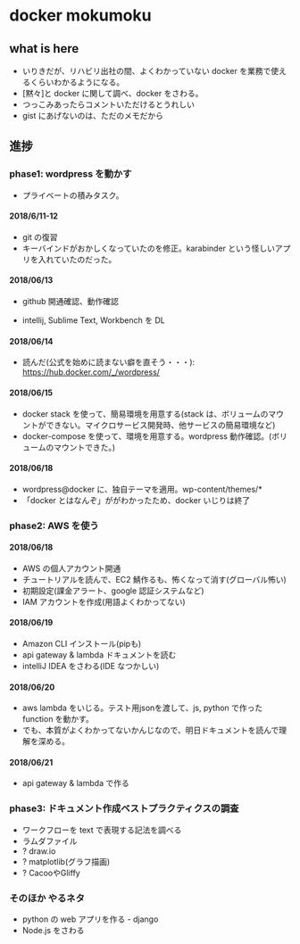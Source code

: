 # docker mokumoku

## what is here

* いりきだが、リハビリ出社の間、よくわかっていない docker を業務で使えるくらいわかるようになる。
* [黙々]と docker に関して調べ、docker をさわる。
* つっこみあったらコメントいただけるとうれしい
* gist にあげないのは、ただのメモだから

## 進捗

### phase1: wordpress を動かす

* プライベートの積みタスク。

#### 2018/6/11-12
<!-- - 読んだ: https://thinkit.co.jp/story/2015/07/29/5382 -->
 - git の復習
 - キーバインドがおかしくなっていたのを修正。karabinder という怪しいアプリを入れていたのだった。
#### 2018/06/13
 - github 開通確認、動作確認
<!-- - 読んだ:  https://www.osscons.jp/cloud/%E3%83%80%E3%82%A6%E3%83%B3%E3%83%AD%E3%83%BC%E3%83%89/?action=common_download_main&upload_id=698
 - 読んだ: https://www.slideshare.net/zembutsu/docker-container-image-command-introduction-2017-03 -->
 - intellij, Sublime Text, Workbench を DL
<!-- - 読んだが古かった: https://tech.recruit-mp.co.jp/infrastructure/post-11266/ -->

#### 2018/06/14
<!-- - 読んだ: https://ginpen.com/2017/11/08/docker-official-wordpress/ -->
 - 読んだ(公式を始めに読まない癖を直そう・・・): https://hub.docker.com/_/wordpress/
#### 2018/06/15
<!--  - 読んだ(docker stack とは): https://qiita.com/takyam/items/058865f1e1fb185e9fc4
- 読んだ: http://naremo.jp/2016/11/docker-wordpress/, https://www.kimurak.net/wordpress/wordpress/2505/ -->
- docker stack を使って、簡易環境を用意する(stack は、ボリュームのマウントができない。マイクロサービス開発時、他サービスの簡易環境など)
- docker-compose を使って、環境を用意する。wordpress 動作確認。(ボリュームのマウントできた。)

#### 2018/06/18
<!-- - 読んだ: https://www.webprofessional.jp/wordpress-theme-automation-with-gulp/ -->
- wordpress@docker に、独自テーマを適用。wp-content/themes/*
- 「docker とはなんぞ」ががわかったため、docker いじりは終了

### phase2: AWS を使う

#### 2018/06/18
- AWS の個人アカウント開通
- チュートリアルを読んで、EC2 鯖作るも、怖くなって消す(グローバル怖い)
- 初期設定(課金アラート、google 認証システムなど)
- IAM アカウントを作成(用語よくわかってない)

#### 2018/06/19
- Amazon CLI インストール(pipも)
- api gateway & lambda ドキュメントを読む
- intelliJ IDEA をさわる(IDE なつかしい)

#### 2018/06/20
- aws lambda をいじる。テスト用jsonを渡して、js, python で作った function を動かす。
- でも、本質がよくわかってないかんじなので、明日ドキュメントを読んで理解を深める。

#### 2018/06/21
- api gateway & lambda で作る

### phase3: ドキュメント作成ベストプラクティクスの調査
* ワークフローを text で表現する記法を調べる
* ラムダファイル
* ? draw.io
* ? matplotlib(グラフ描画)
* ? CacooやGliffy

### そのほか やるネタ

* python の web アプリを作る - django
* Node.js をさわる
